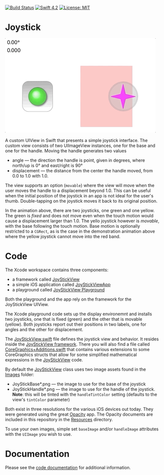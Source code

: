 [![Build
Status](https://travis-ci.org/bradhowes/Joystick.svg?branch=master)](https://travis-ci.org/bradhowes/Joystick)
[![Swift 4.2](https://img.shields.io/badge/Swift-4.2-orange.svg?style=flat)](https://swift.org)
[![License: MIT](https://img.shields.io/badge/License-MIT-yellow.svg)](https://opensource.org/licenses/MIT)

# Joystick

![](animation.gif)

A custom UIView in Swift that presents a simple joystick interface. The custom view consists of two UIImageView
instances, one for the base and one for the handle. Moving the handle generates two values

* angle — the direction the handle is point, given in degrees, where north/up is 0° and east/right is 90°
* displacement — the distance from the center the handle moved, from 0.0 to 1.0 with 1.0.

The view supports an option (`movable`) where the view will move when the user moves the handle to a
displacement beyond 1.0. This can be useful when the initial position of the joystick in an app is not ideal for
the user's thumb. Double-tapping on the joystick moves it back to its original position.

In the animation above, there are two joysticks, one green and one yellow. The green is *fixed* and does not move
even when the touch motion would cause a displacement larger than 1.0. The yello joystick however is *movable*,
with the base following the touch motion. Base motion is optionally restricted to a `CGRect`, as is the case in
the demonstration animation above where the yellow joystick cannot move into the red band.

# Code

The Xcode workspace contains three components:

- a framework called [JoyStickView](https://github.com/bradhowes/Joystick/tree/master/JoyStickView)
- a simple iOS application called [JoyStickViewApp](https://github.com/bradhowes/Joystick/tree/master/JoyStickViewApp)
- a playground called [JoyStickView Playground](https://github.com/bradhowes/Joystick/tree/master/JoyStickView%20Playground.playground/Contents.swift)

Both the playground and the app rely on the framework for the JoyStickView UIView.

The Xcode playground code sets up the display environemnt and installs two joysticks, one that is fixed (green)
and the other that is movable (yellow). Both joysticks report out their positions in two labels, one for angles and
the other for displacement.

The [JoyStickView.swift](https://github.com/bradhowes/Joystick/tree/master/JoyStickView/Src/JoyStickView.swift)
file defines the joystick view and behavior. It resides inside the [JoyStickView
framework](https://github.com/bradhowes/Joystick/tree/master/JoyStickView). There you will also find a file
called
[CoreGraphics+Additions.swift](https://github.com/bradhowes/Joystick/tree/master/JoyStickView/Src/CoreGraphics+Additions.swift)
that contains various extensions to some CoreGraphics structs that allow for some simplified mathematical
expressions in the [JoyStickView](https://github.com/bradhowes/Joystick) code.

By default the
[JoyStickView](https://github.com/bradhowes/Joystick/tree/master/JoyStickView/Src/JoyStickView.swift) class uses
two image assets found in the [Images](https://github.com/bradhowes/Joystick/tree/master/JoyStickView/Images)
folder:

* JoyStickBase\*.png — the image to use for the base of the joystick
* JoyStickHandle\*.png — the image to use for the handle of the joystick. **Note**: this will be tinted with the
  `handleTintColor` setting (defaults to the view's `tintColor` parameter)

Both exist in three resolutions for the various iOS devices out today. They were generated using the great
[Opacity](http://likethought.com/opacity/) app. The Opacity documents are included in this repository in the
[Resources](https://github.com/bradhowes/Joystick/tree/master/JoyStickView/Resources) directory.

To use your own images, simple set `baseImage` and/or `handleImage` attributes with the `UIImage` you wish to
use.

# Documentation

Please see the [code documentation](https://bradhowes.github.io/Joystick/index.html) for additional information.
